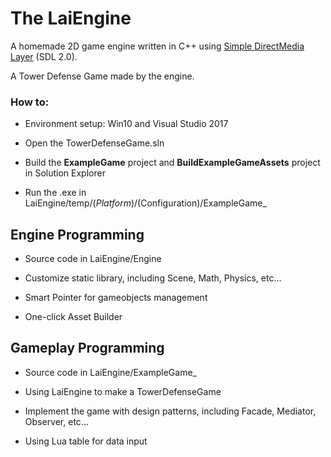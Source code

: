 # The LaiEngine

A homemade 2D game engine written in C++ using [Simple DirectMedia Layer](https://www.libsdl.org/) (SDL 2.0).

A Tower Defense Game made by the engine.

### How to:

* Environment setup: Win10 and Visual Studio 2017

* Open the TowerDefenseGame.sln

* Build the **ExampleGame** project and **BuildExampleGameAssets** project in Solution Explorer

* Run the .exe in LaiEngine/temp/($Platform)/$(Configuration)/ExampleGame_

## Engine Programming

* Source code in LaiEngine/Engine

* Customize static library, including Scene, Math, Physics, etc...

* Smart Pointer for gameobjects management

* One-click Asset Builder

## Gameplay Programming

* Source code in LaiEngine/ExampleGame_

* Using LaiEngine to make a TowerDefenseGame

* Implement the game with design patterns, including Facade, Mediator, Observer, etc...

* Using Lua table for data input
